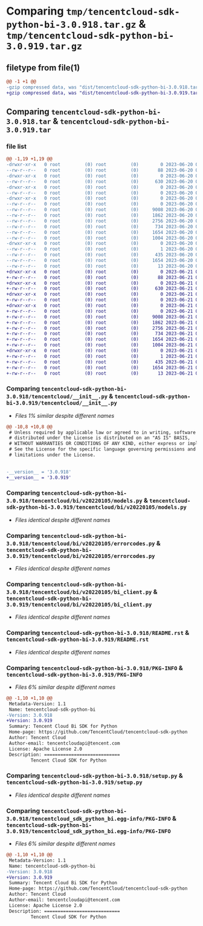 # Comparing `tmp/tencentcloud-sdk-python-bi-3.0.918.tar.gz` & `tmp/tencentcloud-sdk-python-bi-3.0.919.tar.gz`

## filetype from file(1)

```diff
@@ -1 +1 @@
-gzip compressed data, was "dist/tencentcloud-sdk-python-bi-3.0.918.tar", last modified: Tue Jun 20 02:33:28 2023, max compression
+gzip compressed data, was "dist/tencentcloud-sdk-python-bi-3.0.919.tar", last modified: Wed Jun 21 00:17:56 2023, max compression
```

## Comparing `tencentcloud-sdk-python-bi-3.0.918.tar` & `tencentcloud-sdk-python-bi-3.0.919.tar`

### file list

```diff
@@ -1,19 +1,19 @@
-drwxr-xr-x   0 root         (0) root         (0)        0 2023-06-20 02:33:28.000000 tencentcloud-sdk-python-bi-3.0.918/
--rw-r--r--   0 root         (0) root         (0)       88 2023-06-20 02:33:28.000000 tencentcloud-sdk-python-bi-3.0.918/setup.cfg
-drwxr-xr-x   0 root         (0) root         (0)        0 2023-06-20 02:33:28.000000 tencentcloud-sdk-python-bi-3.0.918/tencentcloud/
--rw-r--r--   0 root         (0) root         (0)      630 2023-06-20 02:33:28.000000 tencentcloud-sdk-python-bi-3.0.918/tencentcloud/__init__.py
-drwxr-xr-x   0 root         (0) root         (0)        0 2023-06-20 02:33:28.000000 tencentcloud-sdk-python-bi-3.0.918/tencentcloud/bi/
--rw-r--r--   0 root         (0) root         (0)        0 2023-06-20 02:33:28.000000 tencentcloud-sdk-python-bi-3.0.918/tencentcloud/bi/__init__.py
-drwxr-xr-x   0 root         (0) root         (0)        0 2023-06-20 02:33:28.000000 tencentcloud-sdk-python-bi-3.0.918/tencentcloud/bi/v20220105/
--rw-r--r--   0 root         (0) root         (0)        0 2023-06-20 02:33:28.000000 tencentcloud-sdk-python-bi-3.0.918/tencentcloud/bi/v20220105/__init__.py
--rw-r--r--   0 root         (0) root         (0)     9008 2023-06-20 02:33:28.000000 tencentcloud-sdk-python-bi-3.0.918/tencentcloud/bi/v20220105/models.py
--rw-r--r--   0 root         (0) root         (0)     1862 2023-06-20 02:33:28.000000 tencentcloud-sdk-python-bi-3.0.918/tencentcloud/bi/v20220105/errorcodes.py
--rw-r--r--   0 root         (0) root         (0)     2756 2023-06-20 02:33:28.000000 tencentcloud-sdk-python-bi-3.0.918/tencentcloud/bi/v20220105/bi_client.py
--rw-r--r--   0 root         (0) root         (0)      734 2023-06-20 02:33:28.000000 tencentcloud-sdk-python-bi-3.0.918/README.rst
--rw-r--r--   0 root         (0) root         (0)     1654 2023-06-20 02:33:28.000000 tencentcloud-sdk-python-bi-3.0.918/PKG-INFO
--rw-r--r--   0 root         (0) root         (0)     1004 2023-06-20 02:33:28.000000 tencentcloud-sdk-python-bi-3.0.918/setup.py
-drwxr-xr-x   0 root         (0) root         (0)        0 2023-06-20 02:33:28.000000 tencentcloud-sdk-python-bi-3.0.918/tencentcloud_sdk_python_bi.egg-info/
--rw-r--r--   0 root         (0) root         (0)        1 2023-06-20 02:33:28.000000 tencentcloud-sdk-python-bi-3.0.918/tencentcloud_sdk_python_bi.egg-info/dependency_links.txt
--rw-r--r--   0 root         (0) root         (0)      435 2023-06-20 02:33:28.000000 tencentcloud-sdk-python-bi-3.0.918/tencentcloud_sdk_python_bi.egg-info/SOURCES.txt
--rw-r--r--   0 root         (0) root         (0)     1654 2023-06-20 02:33:28.000000 tencentcloud-sdk-python-bi-3.0.918/tencentcloud_sdk_python_bi.egg-info/PKG-INFO
--rw-r--r--   0 root         (0) root         (0)       13 2023-06-20 02:33:28.000000 tencentcloud-sdk-python-bi-3.0.918/tencentcloud_sdk_python_bi.egg-info/top_level.txt
+drwxr-xr-x   0 root         (0) root         (0)        0 2023-06-21 00:17:56.000000 tencentcloud-sdk-python-bi-3.0.919/
+-rw-r--r--   0 root         (0) root         (0)       88 2023-06-21 00:17:56.000000 tencentcloud-sdk-python-bi-3.0.919/setup.cfg
+drwxr-xr-x   0 root         (0) root         (0)        0 2023-06-21 00:17:56.000000 tencentcloud-sdk-python-bi-3.0.919/tencentcloud/
+-rw-r--r--   0 root         (0) root         (0)      630 2023-06-21 00:17:56.000000 tencentcloud-sdk-python-bi-3.0.919/tencentcloud/__init__.py
+drwxr-xr-x   0 root         (0) root         (0)        0 2023-06-21 00:17:56.000000 tencentcloud-sdk-python-bi-3.0.919/tencentcloud/bi/
+-rw-r--r--   0 root         (0) root         (0)        0 2023-06-21 00:17:56.000000 tencentcloud-sdk-python-bi-3.0.919/tencentcloud/bi/__init__.py
+drwxr-xr-x   0 root         (0) root         (0)        0 2023-06-21 00:17:56.000000 tencentcloud-sdk-python-bi-3.0.919/tencentcloud/bi/v20220105/
+-rw-r--r--   0 root         (0) root         (0)        0 2023-06-21 00:17:56.000000 tencentcloud-sdk-python-bi-3.0.919/tencentcloud/bi/v20220105/__init__.py
+-rw-r--r--   0 root         (0) root         (0)     9008 2023-06-21 00:17:56.000000 tencentcloud-sdk-python-bi-3.0.919/tencentcloud/bi/v20220105/models.py
+-rw-r--r--   0 root         (0) root         (0)     1862 2023-06-21 00:17:56.000000 tencentcloud-sdk-python-bi-3.0.919/tencentcloud/bi/v20220105/errorcodes.py
+-rw-r--r--   0 root         (0) root         (0)     2756 2023-06-21 00:17:56.000000 tencentcloud-sdk-python-bi-3.0.919/tencentcloud/bi/v20220105/bi_client.py
+-rw-r--r--   0 root         (0) root         (0)      734 2023-06-21 00:17:56.000000 tencentcloud-sdk-python-bi-3.0.919/README.rst
+-rw-r--r--   0 root         (0) root         (0)     1654 2023-06-21 00:17:56.000000 tencentcloud-sdk-python-bi-3.0.919/PKG-INFO
+-rw-r--r--   0 root         (0) root         (0)     1004 2023-06-21 00:17:56.000000 tencentcloud-sdk-python-bi-3.0.919/setup.py
+drwxr-xr-x   0 root         (0) root         (0)        0 2023-06-21 00:17:56.000000 tencentcloud-sdk-python-bi-3.0.919/tencentcloud_sdk_python_bi.egg-info/
+-rw-r--r--   0 root         (0) root         (0)        1 2023-06-21 00:17:56.000000 tencentcloud-sdk-python-bi-3.0.919/tencentcloud_sdk_python_bi.egg-info/dependency_links.txt
+-rw-r--r--   0 root         (0) root         (0)      435 2023-06-21 00:17:56.000000 tencentcloud-sdk-python-bi-3.0.919/tencentcloud_sdk_python_bi.egg-info/SOURCES.txt
+-rw-r--r--   0 root         (0) root         (0)     1654 2023-06-21 00:17:56.000000 tencentcloud-sdk-python-bi-3.0.919/tencentcloud_sdk_python_bi.egg-info/PKG-INFO
+-rw-r--r--   0 root         (0) root         (0)       13 2023-06-21 00:17:56.000000 tencentcloud-sdk-python-bi-3.0.919/tencentcloud_sdk_python_bi.egg-info/top_level.txt
```

### Comparing `tencentcloud-sdk-python-bi-3.0.918/tencentcloud/__init__.py` & `tencentcloud-sdk-python-bi-3.0.919/tencentcloud/__init__.py`

 * *Files 1% similar despite different names*

```diff
@@ -10,8 +10,8 @@
 # Unless required by applicable law or agreed to in writing, software
 # distributed under the License is distributed on an "AS IS" BASIS,
 # WITHOUT WARRANTIES OR CONDITIONS OF ANY KIND, either express or implied.
 # See the License for the specific language governing permissions and
 # limitations under the License.
 
 
-__version__ = '3.0.918'
+__version__ = '3.0.919'
```

### Comparing `tencentcloud-sdk-python-bi-3.0.918/tencentcloud/bi/v20220105/models.py` & `tencentcloud-sdk-python-bi-3.0.919/tencentcloud/bi/v20220105/models.py`

 * *Files identical despite different names*

### Comparing `tencentcloud-sdk-python-bi-3.0.918/tencentcloud/bi/v20220105/errorcodes.py` & `tencentcloud-sdk-python-bi-3.0.919/tencentcloud/bi/v20220105/errorcodes.py`

 * *Files identical despite different names*

### Comparing `tencentcloud-sdk-python-bi-3.0.918/tencentcloud/bi/v20220105/bi_client.py` & `tencentcloud-sdk-python-bi-3.0.919/tencentcloud/bi/v20220105/bi_client.py`

 * *Files identical despite different names*

### Comparing `tencentcloud-sdk-python-bi-3.0.918/README.rst` & `tencentcloud-sdk-python-bi-3.0.919/README.rst`

 * *Files identical despite different names*

### Comparing `tencentcloud-sdk-python-bi-3.0.918/PKG-INFO` & `tencentcloud-sdk-python-bi-3.0.919/PKG-INFO`

 * *Files 6% similar despite different names*

```diff
@@ -1,10 +1,10 @@
 Metadata-Version: 1.1
 Name: tencentcloud-sdk-python-bi
-Version: 3.0.918
+Version: 3.0.919
 Summary: Tencent Cloud Bi SDK for Python
 Home-page: https://github.com/TencentCloud/tencentcloud-sdk-python
 Author: Tencent Cloud
 Author-email: tencentcloudapi@tencent.com
 License: Apache License 2.0
 Description: ============================
         Tencent Cloud SDK for Python
```

### Comparing `tencentcloud-sdk-python-bi-3.0.918/setup.py` & `tencentcloud-sdk-python-bi-3.0.919/setup.py`

 * *Files identical despite different names*

### Comparing `tencentcloud-sdk-python-bi-3.0.918/tencentcloud_sdk_python_bi.egg-info/PKG-INFO` & `tencentcloud-sdk-python-bi-3.0.919/tencentcloud_sdk_python_bi.egg-info/PKG-INFO`

 * *Files 6% similar despite different names*

```diff
@@ -1,10 +1,10 @@
 Metadata-Version: 1.1
 Name: tencentcloud-sdk-python-bi
-Version: 3.0.918
+Version: 3.0.919
 Summary: Tencent Cloud Bi SDK for Python
 Home-page: https://github.com/TencentCloud/tencentcloud-sdk-python
 Author: Tencent Cloud
 Author-email: tencentcloudapi@tencent.com
 License: Apache License 2.0
 Description: ============================
         Tencent Cloud SDK for Python
```

